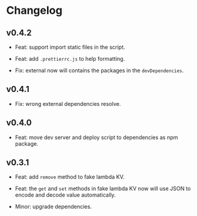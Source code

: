 # Changelog

## v0.4.2

- Feat: support import static files in the script.

- Feat: add `.prettierrc.js` to help formatting.

- Fix: external now will contains the packages in the `devDependencies`.

## v0.4.1

- Fix: wrong external dependencies resolve.

## v0.4.0

- Feat: move dev server and deploy script to dependencies as npm package.

## v0.3.1

- Feat: add `remove` method to fake lambda KV.

- Feat: the `get` and `set` methods in fake lambda KV now will use JSON to encode and decode value automatically.

- Minor: upgrade dependencies.
